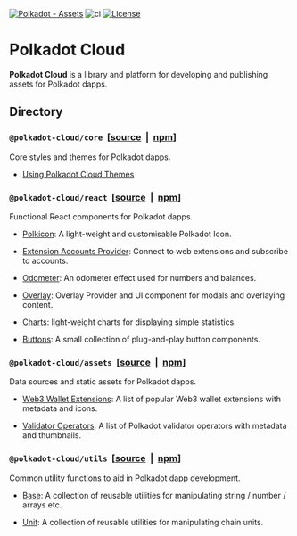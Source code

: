 [![Polkadot - Assets](https://img.shields.io/badge/Polkadot-Assets-E6007A?logo=polkadot&logoColor=E6007A)]([https://github.com/paritytech/polkadot-cloud]) ![ci](https://github.com/paritytech/polkadot-cloud/actions/workflows/main.yml/badge.svg) [![License](https://img.shields.io/badge/License-GPL_3.0_only-blue.svg)](https://opensource.org/license/gpl-3-0/)

# Polkadot Cloud

<b>Polkadot Cloud</b> is a library and platform for developing and publishing assets for Polkadot dapps.

## Directory

### `@polkadot-cloud/core` &nbsp;[[source](https://github.com/paritytech/polkadot-cloud/tree/main/packages/cloud-core) &nbsp;|&nbsp; [npm](https://www.npmjs.com/package/@polkadot-cloud/core)]

Core styles and themes for Polkadot dapps.

- [Using Polkadot Cloud Themes](https://polkadot.cloud/using-themes)

### `@polkadot-cloud/react` &nbsp;[[source](https://github.com/paritytech/polkadot-cloud/tree/main/packages/cloud-react) &nbsp;|&nbsp; [npm](https://www.npmjs.com/package/@polkadot-cloud/react)]

Functional React components for Polkadot dapps.

- [Polkicon](https://polkadot.cloud/polkicon): A light-weight and customisable Polkadot Icon.

- [Extension Accounts Provider](https://polkadot.cloud/extension-accounts-provider): Connect to web extensions and subscribe to accounts.

- [Odometer](https://polkadot.cloud/odometer): An odometer effect used for numbers and balances.

- [Overlay](https://polkadot.cloud/overlay): Overlay Provider and UI component for modals and overlaying content.

- [Charts](https://polkadot.cloud/charts): light-weight charts for displaying simple statistics.

- [Buttons](https://polkadot.cloud/buttons): A small collection of plug-and-play button components.

### `@polkadot-cloud/assets` &nbsp;[[source](https://github.com/paritytech/polkadot-cloud/tree/main/packages/assets) &nbsp;|&nbsp; [npm](https://www.npmjs.com/package/@polkadot-cloud/assets)]

Data sources and static assets for Polkadot dapps. 

- [Web3 Wallet Extensions](https://polkadot.cloud/extensions): A list of popular Web3 wallet extensions with metadata and icons.

- [Validator Operators](https://polkadot.cloud/validators): A list of Polkadot validator operators with metadata and thumbnails.

### `@polkadot-cloud/utils` &nbsp;[[source](https://github.com/paritytech/polkadot-cloud/tree/main/packages/utils) &nbsp;|&nbsp; [npm](https://www.npmjs.com/package/@polkadot-cloud/utils)]


Common utility functions to aid in Polkadot dapp development.

- [Base](https://polkadot.cloud/base-utilities): A collection of reusable utilities for manipulating string / number / arrays etc.

- [Unit](https://polkadot.cloud/unit_utilities): A collection of reusable utilities for manipulating chain units.

